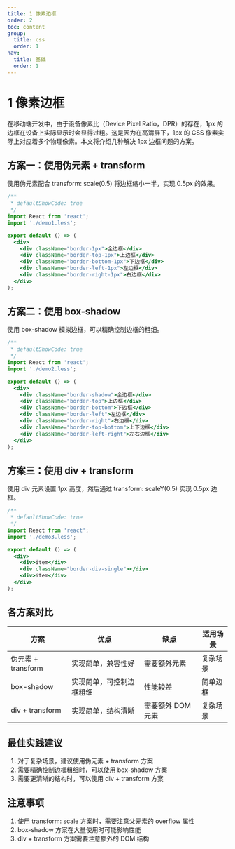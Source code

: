 ```yaml
---
title: 1 像素边框
order: 2
toc: content
group:
  title: css
  order: 1
nav:
  title: 基础
  order: 1
---
```


# 1 像素边框

在移动端开发中，由于设备像素比（Device Pixel Ratio，DPR）的存在，1px 的边框在设备上实际显示时会显得过粗。这是因为在高清屏下，1px 的 CSS 像素实际上对应着多个物理像素。本文将介绍几种解决 1px 边框问题的方案。

## 方案一：使用伪元素 + transform

使用伪元素配合 transform: scale(0.5) 将边框缩小一半，实现 0.5px 的效果。

```jsx
/**
 * defaultShowCode: true
 */
import React from 'react';
import './demo1.less';

export default () => (
  <div>
    <div className="border-1px">全边框</div>
    <div className="border-top-1px">上边框</div>
    <div className="border-bottom-1px">下边框</div>
    <div className="border-left-1px">左边框</div>
    <div className="border-right-1px">右边框</div>
  </div>
);
```

## 方案二：使用 box-shadow

使用 box-shadow 模拟边框，可以精确控制边框的粗细。

```jsx
/**
 * defaultShowCode: true
 */
import React from 'react';
import './demo2.less';

export default () => (
  <div>
    <div className="border-shadow">全边框</div>
    <div className="border-top">上边框</div>
    <div className="border-bottom">下边框</div>
    <div className="border-left">左边框</div>
    <div className="border-right">右边框</div>
    <div className="border-top-bottom">上下边框</div>
    <div className="border-left-right">左右边框</div>
  </div>
);
```

## 方案三：使用 div + transform

使用 div 元素设置 1px 高度，然后通过 transform: scaleY(0.5) 实现 0.5px 边框。

```jsx
/**
 * defaultShowCode: true
 */
import React from 'react';
import './demo3.less';

export default () => (
  <div>
    <div>item</div>
    <div className="border-div-single"></div>
    <div>item</div>
  </div>
);
```

## 各方案对比

| 方案               | 优点                     | 缺点              | 适用场景 |
| ------------------ | ------------------------ | ----------------- | -------- |
| 伪元素 + transform | 实现简单，兼容性好       | 需要额外元素      | 复杂场景 |
| box-shadow         | 实现简单，可控制边框粗细 | 性能较差          | 简单边框 |
| div + transform    | 实现简单，结构清晰       | 需要额外 DOM 元素 | 复杂场景 |

## 最佳实践建议

1. 对于复杂场景，建议使用伪元素 + transform 方案
2. 需要精确控制边框粗细时，可以使用 box-shadow 方案
3. 需要更清晰的结构时，可以使用 div + transform 方案

## 注意事项

1. 使用 transform: scale 方案时，需要注意父元素的 overflow 属性
2. box-shadow 方案在大量使用时可能影响性能
3. div + transform 方案需要注意额外的 DOM 结构

